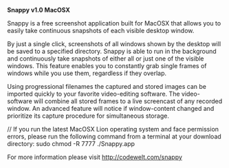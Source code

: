 <b>Snappy v1.0 MacOSX</b>

Snappy is a free screenshot application built for MacOSX that allows you to easily take continuous snapshots of each visible desktop window.

By just a single click, screenshots of all windows shown by the desktop will be saved to a specified directory. Snappy is able to run in the background and continuously take snapshots of either all or just one of the visible windows. This feature enables you to constantly grab single frames of windows while you use them, regardless if they overlap.

Using progressional filenames the captured and stored images can be imported quickly to your favorite video-editing software. The video-software will combine all stored frames to a live screencast of any recorded window. An advanced feature will notice if window-content changed and prioritize its capture procedure for simultaneous storage.

// If you run the latest MacOSX Lion operating system and face permission errors, please run the following command from a terminal at your download directory:
sudo chmod -R 7777 ./Snappy.app

For more information please visit http://codewelt.com/snappy